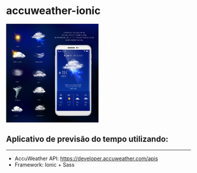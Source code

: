 # accuweather-ionic

<img src="./layout-freepik/layout-weather-mobile.jpg" width="50%">


</br>

## Aplicativo de previsão do tempo utilizando:
-------
- AccuWeather API: https://developer.accuweather.com/apis
- Framework: Ionic + Sass